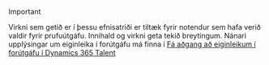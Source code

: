 > [!IMPORTANT]
> Virkni sem getið er í þessu efnisatriði er tiltæk fyrir notendur sem hafa verið valdir fyrir prufuútgáfu. Innihald og virkni geta tekið breytingum. Nánari upplýsingar um eiginleika í forútgáfu má finna í [Fá aðgang að eiginleikum í forútgáfu í Dynamics 365 Talent](../access-preview-feature.md)
